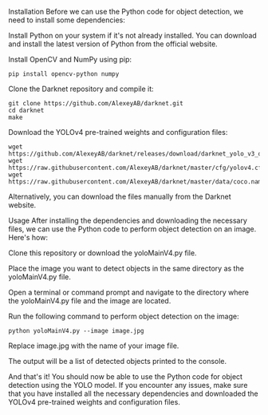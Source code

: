 Installation
Before we can use the Python code for object detection, we need to install some dependencies:

Install Python on your system if it's not already installed. You can download and install the latest version of Python from the official website.

Install OpenCV and NumPy using pip:

```
pip install opencv-python numpy
```

Clone the Darknet repository and compile it:

```
git clone https://github.com/AlexeyAB/darknet.git
cd darknet
make
```

Download the YOLOv4 pre-trained weights and configuration files:

```
wget https://github.com/AlexeyAB/darknet/releases/download/darknet_yolo_v3_optimal/yolov4.weights
wget https://raw.githubusercontent.com/AlexeyAB/darknet/master/cfg/yolov4.cfg
wget https://raw.githubusercontent.com/AlexeyAB/darknet/master/data/coco.names
```
Alternatively, you can download the files manually from the Darknet website.

Usage
After installing the dependencies and downloading the necessary files, we can use the Python code to perform object detection on an image. Here's how:

Clone this repository or download the yoloMainV4.py file.

Place the image you want to detect objects in the same directory as the yoloMainV4.py file.

Open a terminal or command prompt and navigate to the directory where the yoloMainV4.py file and the image are located.

Run the following command to perform object detection on the image:

```
python yoloMainV4.py --image image.jpg
```
Replace image.jpg with the name of your image file.

The output will be a list of detected objects printed to the console.

And that's it! You should now be able to use the Python code for object detection using the YOLO model. If you encounter any issues, make sure that you have installed all the necessary dependencies and downloaded the YOLOv4 pre-trained weights and configuration files.
